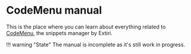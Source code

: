 # CodeMenu manual
This is the place where you can learn about everything related to [CodeMenu](https://extiri.com/codemenu.html), the snippets manager by Extiri.

!!! warning "State"
    The manual is incomplete as it's still work in progress.